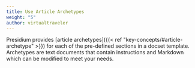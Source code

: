 ```yaml
---
title: Use Article Archetypes
weight: "5"
author: virtualtraveler
---
```


Presidium provides [article archetypes]({{< ref "key-concepts/#article-archetype" >}}) for each of the pre-defined sections in a docset template. Archetypes are text documents that contain instructions and Markdown which can be modified to meet your needs.
